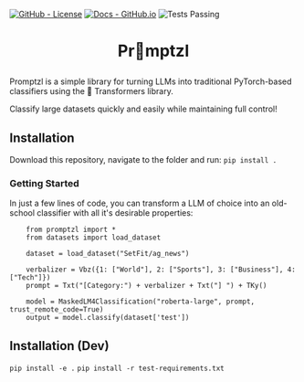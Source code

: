 <!--- BADGES: START --->
[![GitHub - License](https://img.shields.io/badge/License-MIT-yellow.svg)][#github-license]
[![Docs - GitHub.io](https://img.shields.io/static/v1?logo=github&style=flat&color=pink&label=docs&message=promptzl)][#docs-package]
![Tests Passing](https://github.com/lazerlambda/promptzl/actions/workflows/python-package.yml/badge.svg)

[#github-license]: https://github.com/LazerLambda/Promptzl/blob/main/LICENSE.md
[#docs-package]: https://promptzl.readthedocs.io/en/latest/
<!--- BADGES: END --->



# <p style="text-align: center;">Pr🥨mptzl</p>

Promptzl is a simple library for turning LLMs into traditional PyTorch-based classifiers using the 🤗 Transformers library.

Classify large datasets quickly and easily while maintaining full control!

## Installation

Download this repository, navigate to the folder and run:
`pip install .`

### Getting Started

In just a few lines of code, you can transform a LLM of choice into an old-school classifier with all it's desirable properties:
```{python}
    from promptzl import *
    from datasets import load_dataset

    dataset = load_dataset("SetFit/ag_news")

    verbalizer = Vbz({1: ["World"], 2: ["Sports"], 3: ["Business"], 4: ["Tech"]})
    prompt = Txt("[Category:") + verbalizer + Txt("] ") + TKy()

    model = MaskedLM4Classification("roberta-large", prompt, trust_remote_code=True)
    output = model.classify(dataset['test'])
```

## Installation (Dev)

`pip install -e .`
`pip install -r test-requirements.txt`

